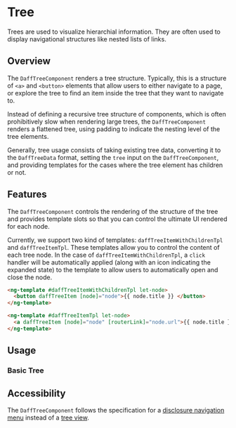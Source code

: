 # Tree
Trees are used to visualize hierarchial information. They are often used to display navigational structures like nested lists of links.

## Overview

The `DaffTreeComponent` renders a tree structure. Typically, this is a structure of `<a>` and `<button>` elements that allow users to either navigate to a page, or explore the tree to find an item inside the tree that they want to navigate to.

Instead of defining a recursive tree structure of components, which is often prohibitively slow when rendering large trees, the `DaffTreeComponent` renders a flattened tree, using padding to indicate the nesting level of the tree elements.

Generally, tree usage consists of taking existing tree data, converting it to the `DaffTreeData` format, setting the `tree` input on the `DaffTreeComponent`, and providing templates for the cases where the tree element has children or not.

## Features
The `DaffTreeComponent` controls the rendering of the structure of the tree and provides template slots so that you can control the ultimate UI rendered for each node.

Currently, we support two kind of templates: `daffTreeItemWithChildrenTpl` and `daffTreeItemTpl`. These templates allow you to control the content of each tree node. In the case of `daffTreeItemWithChildrenTpl`, a `click` handler will be automatically applied (along with an icon indicating the expanded state) to the template to allow users to automatically open and close the node.

```html
<ng-template #daffTreeItemWithChildrenTpl let-node>
  <button daffTreeItem [node]="node">{{ node.title }} </button>
</ng-template>

<ng-template #daffTreeItemTpl let-node>
  <a daffTreeItem [node]="node" [routerLink]="node.url">{{ node.title }}</a>
</ng-template>
```

## Usage

### Basic Tree

<daff-docs-example-viewer-container-ce example="basic-tree">
</daff-docs-example-viewer-container-ce>

## Accessibility

The `DaffTreeComponent` follows the specification for a [disclosure navigation menu](https://www.w3.org/WAI/ARIA/apg/patterns/disclosure/examples/disclosure-navigation/) instead of a [tree view](https://www.w3.org/WAI/ARIA/apg/patterns/treeview/).